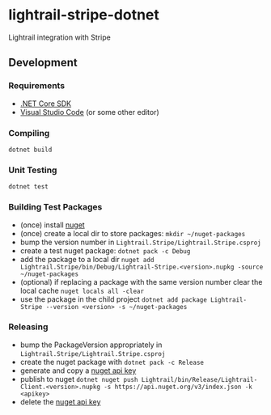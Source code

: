 # lightrail-stripe-dotnet
Lightrail integration with Stripe

## Development

### Requirements
- [.NET Core SDK](https://dotnet.github.io/)
- [Visual Studio Code](https://code.visualstudio.com/) (or some other editor)

### Compiling
`dotnet build`

### Unit Testing
`dotnet test`

### Building Test Packages
- (once) install [nuget](https://docs.microsoft.com/en-us/nuget/install-nuget-client-tools#cli-tools)
- (once) create a local dir to store packages: `mkdir ~/nuget-packages`
- bump the version number in `Lightrail.Stripe/Lightrail.Stripe.csproj`
- create a test nuget package: `dotnet pack -c Debug`
- add the package to a local dir `nuget add Lightrail.Stripe/bin/Debug/Lightrail-Stripe.<version>.nupkg -source ~/nuget-packages`
- (optional) if replacing a package with the same version number clear the local cache `nuget locals all -clear`
- use the package in the child project `dotnet add package Lightrail-Stripe --version <version> -s ~/nuget-packages`

### Releasing
- bump the PackageVersion appropriately in `Lightrail.Stripe/Lightrail.Stripe.csproj`
- create the nuget package with `dotnet pack -c Release`
- generate and copy a [nuget api key](https://www.nuget.org/account/ApiKeys)
- publish to nuget `dotnet nuget push Lightrail/bin/Release/Lightrail-Client.<version>.nupkg -s https://api.nuget.org/v3/index.json -k <apikey>`
- delete the [nuget api key](https://www.nuget.org/account/ApiKeys)
